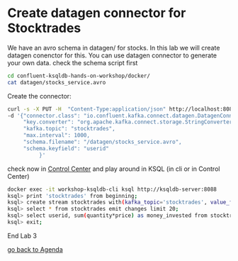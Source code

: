# Create datagen connector for Stocktrades
We have an avro schema in datagen/ for stocks. In this lab we will create datagen conenctor for this. You can use datagen connector to generate your own data.
check the schema script first
```bash
cd confluent-ksqldb-hands-on-workshop/docker/
cat datagen/stocks_service.avro
```
Create the connector:
```bash
curl -s -X PUT -H  "Content-Type:application/json" http://localhost:8083/connectors/source-stocktrades/config \
-d '{"connector.class": "io.confluent.kafka.connect.datagen.DatagenConnector",
     "key.converter": "org.apache.kafka.connect.storage.StringConverter",
     "kafka.topic": "stocktrades",
     "max.interval": 1000,
     "schema.filename": "/datagen/stocks_service.avro",
     "schema.keyfield": "userid"
          }'
```          
check now in [Control Center](http://localhost:9021) and play around in KSQL (in cli or in Control Center)
```bash
docker exec -it workshop-ksqldb-cli ksql http://ksqldb-server:8088
ksql> print 'stocktrades' from beginning;
ksql> create stream stocktrades with(kafka_topic='stocktrades', value_format='avro');
ksql> select * from stocktrades emit changes limit 20;
ksql> select userid, sum(quantity*price) as money_invested from stocktrades group by userid emit changes;
ksql> exit;
```

End Lab 3

[go back to Agenda](https://github.com/jr-marquez/ksqldbWorkshop/blob/main/README.md#hands-on-agenda-and-labs)
